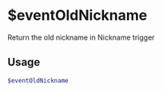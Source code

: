# $eventOldNickname

Return the old nickname in Nickname trigger

## Usage

```bash
$eventOldNickname
```

